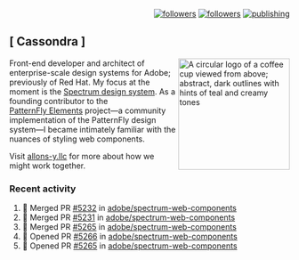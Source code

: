 <p align="right"><a rel="me" href="https://front-end.social/@castastrophe">
    <img alt="followers" title="Follow me on Mastodon" src="https://img.shields.io/mastodon/follow/109297102751309835?domain=https%3A%2F%2Ffront-end.social&label=Follow&logo=mastodon&logoColor=white&style=for-the-badge&labelColor=008080&color=006969"/></a>
  <a href="https://codepen.io/castastrophe/">
    <img alt="followers" title="Follow me on CodePen" src="https://img.shields.io/badge/23-1?color=640464&labelColor=7c007c&style=for-the-badge&logo=codepen&label=Follow"/></a>
<a href="https://castastrophe.medium.com/">
    <img alt="publishing" title="View articles on Medium" src="https://img.shields.io/badge/107-1?color=666&labelColor=444&label=subscribe&logo=medium&logoColor=white&style=for-the-badge"/></a>
</p>

## [&nbsp;Cassondra&nbsp;]

<img align="right" src="https://github-production-user-asset-6210df.s3.amazonaws.com/1840295/253016758-ba468774-1cd3-42c2-8f43-947b5eeb5edf.png" height="200" alt="A circular logo of a coffee cup viewed from above; abstract, dark outlines with hints of teal and creamy tones">

Front-end developer and architect of enterprise-scale design systems for Adobe; previously of Red Hat. My focus at the moment is the [Spectrum design system](https://github.com/adobe/spectrum-css). As a founding contributor to the [PatternFly&nbsp;Elements](https://github.com/patternfly/patternfly-elements) project&mdash;a community implementation of the PatternFly design system&mdash;I became intimately familiar with the nuances of styling web components.

Visit [allons-y.llc](http://allons-y.llc/) for more about how we might work together.

### Recent activity

<!--START_SECTION:activity-->
1. 🎉 Merged PR [#5232](https://github.com/adobe/spectrum-web-components/pull/5232) in [adobe/spectrum-web-components](https://github.com/adobe/spectrum-web-components)
2. 🎉 Merged PR [#5231](https://github.com/adobe/spectrum-web-components/pull/5231) in [adobe/spectrum-web-components](https://github.com/adobe/spectrum-web-components)
3. 🎉 Merged PR [#5265](https://github.com/adobe/spectrum-web-components/pull/5265) in [adobe/spectrum-web-components](https://github.com/adobe/spectrum-web-components)
4. 💪 Opened PR [#5266](https://github.com/adobe/spectrum-web-components/pull/5266) in [adobe/spectrum-web-components](https://github.com/adobe/spectrum-web-components)
5. 💪 Opened PR [#5265](https://github.com/adobe/spectrum-web-components/pull/5265) in [adobe/spectrum-web-components](https://github.com/adobe/spectrum-web-components)
<!--END_SECTION:activity-->
